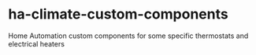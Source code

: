 # ha-climate-custom-components
Home Automation custom components for some specific thermostats and electrical heaters
